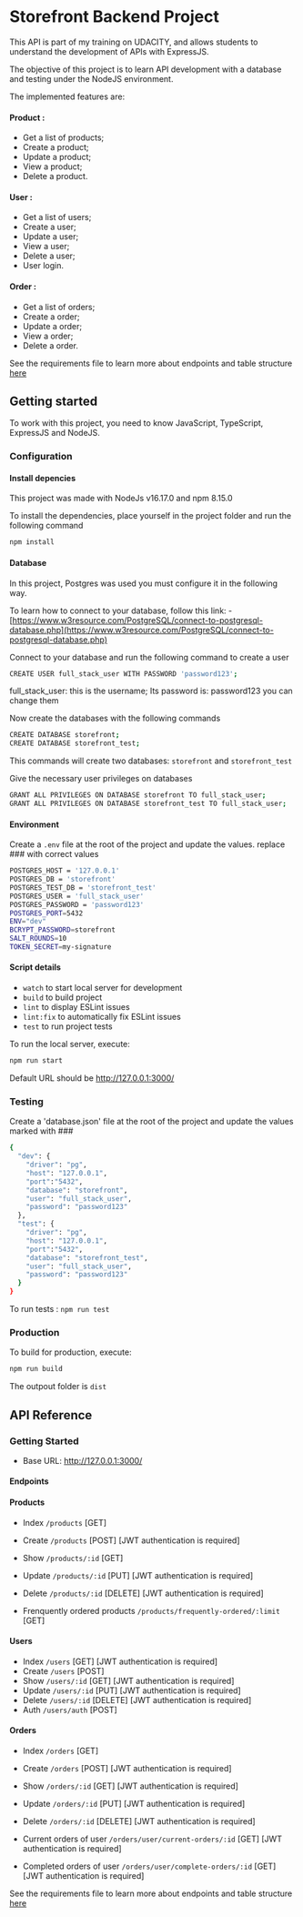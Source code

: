 # Storefront Backend Project

This API is part of my training on UDACITY, and allows students to understand the development of APIs with ExpressJS.

The objective of this project is to learn API development with a database and testing under the NodeJS environment.

The implemented features are:

#### Product :

- Get a list of products;
- Create a product;
- Update a product;
- View a product;
- Delete a product.

#### User :

- Get a list of users;
- Create a user;
- Update a user;
- View a user;
- Delete a user;
- User login.

#### Order :

- Get a list of orders;
- Create a order;
- Update a order;
- View a order;
- Delete a order.

See the requirements file to learn more about endpoints and table structure [here](REQUIREMENTS.md)

## Getting started

To work with this project, you need to know JavaScript, TypeScript, ExpressJS and NodeJS.

### Configuration

#### Install depencies

This project was made with NodeJs v16.17.0 and npm 8.15.0

To install the dependencies, place yourself in the project folder and run the following command

```bash
npm install
```

#### Database

In this project, Postgres was used you must configure it in the following way.

To learn how to connect to your database, follow this link: - [https://www.w3resource.com/PostgreSQL/connect-to-postgresql-database.php](https://www.w3resource.com/PostgreSQL/connect-to-postgresql-database.php)

Connect to your database and run the following command to create a user

```bash
CREATE USER full_stack_user WITH PASSWORD 'password123';
```

full_stack_user: this is the username; Its password is: password123 you can change them

Now create the databases with the following commands

```bash
CREATE DATABASE storefront;
CREATE DATABASE storefront_test;
```

This commands will create two databases: `storefront` and `storefront_test`

Give the necessary user privileges on databases

```bash
GRANT ALL PRIVILEGES ON DATABASE storefront TO full_stack_user;
GRANT ALL PRIVILEGES ON DATABASE storefront_test TO full_stack_user;
```

#### Environment

Create a `.env` file at the root of the project and update the values. replace ### with correct values

```bash
POSTGRES_HOST = '127.0.0.1'
POSTGRES_DB = 'storefront'
POSTGRES_TEST_DB = 'storefront_test'
POSTGRES_USER = 'full_stack_user'
POSTGRES_PASSWORD = 'password123'
POSTGRES_PORT=5432
ENV="dev"
BCRYPT_PASSWORD=storefront
SALT_ROUNDS=10
TOKEN_SECRET=my-signature
```

#### Script details

- `watch` to start local server for development
- `build` to build project
- `lint` to display ESLint issues
- `lint:fix` to automatically fix ESLint issues
- `test` to run project tests

To run the local server, execute:

```bash
npm run start
```

Default URL should be http://127.0.0.1:3000/

### Testing

Create a 'database.json' file at the root of the project and update the values marked with ###

```bash
{
  "dev": {
    "driver": "pg",
    "host": "127.0.0.1",
    "port":"5432",
    "database": "storefront",
    "user": "full_stack_user",
    "password": "password123"
  },
  "test": {
    "driver": "pg",
    "host": "127.0.0.1",
    "port":"5432",
    "database": "storefront_test",
    "user": "full_stack_user",
    "password": "password123"
  }
}
```

To run tests : `npm run test`

### Production

To build for production, execute:

```bash
npm run build
```

The outpout folder is `dist`

## API Reference

### Getting Started

- Base URL: http://127.0.0.1:3000/

#### Endpoints

#### Products

- Index `/products` [GET]
- Create `/products` [POST] [JWT authentication is required]
- Show `/products/:id` [GET]
- Update `/products/:id` [PUT] [JWT authentication is required]
- Delete `/products/:id` [DELETE] [JWT authentication is required]

- Frenquently ordered products `/products/frequently-ordered/:limit` [GET]

#### Users

- Index `/users` [GET] [JWT authentication is required]
- Create `/users` [POST]
- Show `/users/:id` [GET] [JWT authentication is required]
- Update `/users/:id` [PUT] [JWT authentication is required]
- Delete `/users/:id` [DELETE] [JWT authentication is required]
- Auth `/users/auth` [POST]

#### Orders

- Index `/orders` [GET]
- Create `/orders` [POST] [JWT authentication is required]
- Show `/orders/:id` [GET] [JWT authentication is required]
- Update `/orders/:id` [PUT] [JWT authentication is required]
- Delete `/orders/:id` [DELETE] [JWT authentication is required]

- Current orders of user `/orders/user/current-orders/:id` [GET] [JWT authentication is required]
- Completed orders of user `/orders/user/complete-orders/:id` [GET] [JWT authentication is required]

See the requirements file to learn more about endpoints and table structure [here](REQUIREMENTS.md)
